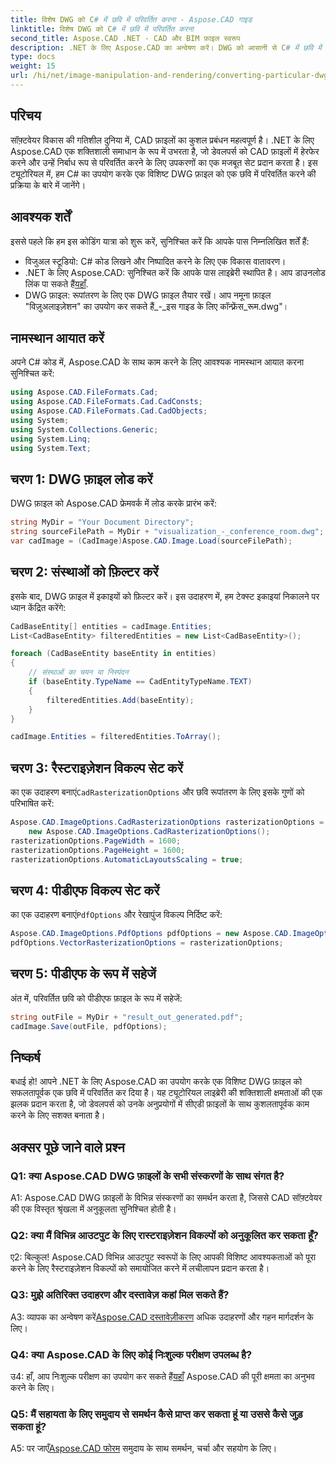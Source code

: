 ```yaml
---
title: विशेष DWG को C# में छवि में परिवर्तित करना - Aspose.CAD गाइड
linktitle: विशेष DWG को C# में छवि में परिवर्तित करना
second_title: Aspose.CAD .NET - CAD और BIM फ़ाइल स्वरूप
description: .NET के लिए Aspose.CAD का अन्वेषण करें। DWG को आसानी से C# में छवि में बदलें। कोड उदाहरणों के साथ व्यापक मार्गदर्शिका।
type: docs
weight: 15
url: /hi/net/image-manipulation-and-rendering/converting-particular-dwg-to-image/
---
```

## परिचय

सॉफ़्टवेयर विकास की गतिशील दुनिया में, CAD फ़ाइलों का कुशल प्रबंधन महत्वपूर्ण है। .NET के लिए Aspose.CAD एक शक्तिशाली समाधान के रूप में उभरता है, जो डेवलपर्स को CAD फ़ाइलों में हेरफेर करने और उन्हें निर्बाध रूप से परिवर्तित करने के लिए उपकरणों का एक मजबूत सेट प्रदान करता है। इस ट्यूटोरियल में, हम C# का उपयोग करके एक विशिष्ट DWG फ़ाइल को एक छवि में परिवर्तित करने की प्रक्रिया के बारे में जानेंगे।

## आवश्यक शर्तें

इससे पहले कि हम इस कोडिंग यात्रा को शुरू करें, सुनिश्चित करें कि आपके पास निम्नलिखित शर्तें हैं:

- विजुअल स्टूडियो: C# कोड लिखने और निष्पादित करने के लिए एक विकास वातावरण।
-  .NET के लिए Aspose.CAD: सुनिश्चित करें कि आपके पास लाइब्रेरी स्थापित है। आप डाउनलोड लिंक पा सकते हैं[यहाँ](https://releases.aspose.com/cad/net/).
- DWG फ़ाइल: रूपांतरण के लिए एक DWG फ़ाइल तैयार रखें। आप नमूना फ़ाइल "विज़ुअलाइज़ेशन" का उपयोग कर सकते हैं_-_इस गाइड के लिए कॉन्फ़्रेंस_रूम.dwg"।

## नामस्थान आयात करें

अपने C# कोड में, Aspose.CAD के साथ काम करने के लिए आवश्यक नामस्थान आयात करना सुनिश्चित करें:

```csharp
using Aspose.CAD.FileFormats.Cad;
using Aspose.CAD.FileFormats.Cad.CadConsts;
using Aspose.CAD.FileFormats.Cad.CadObjects;
using System;
using System.Collections.Generic;
using System.Linq;
using System.Text;
```

## चरण 1: DWG फ़ाइल लोड करें

DWG फ़ाइल को Aspose.CAD फ्रेमवर्क में लोड करके प्रारंभ करें:

```csharp
string MyDir = "Your Document Directory";
string sourceFilePath = MyDir + "visualization_-_conference_room.dwg";
var cadImage = (CadImage)Aspose.CAD.Image.Load(sourceFilePath);
```

## चरण 2: संस्थाओं को फ़िल्टर करें

इसके बाद, DWG फ़ाइल में इकाइयों को फ़िल्टर करें। इस उदाहरण में, हम टेक्स्ट इकाइयां निकालने पर ध्यान केंद्रित करेंगे:

```csharp
CadBaseEntity[] entities = cadImage.Entities;
List<CadBaseEntity> filteredEntities = new List<CadBaseEntity>();

foreach (CadBaseEntity baseEntity in entities)
{
    // संस्थाओं का चयन या निस्पंदन
    if (baseEntity.TypeName == CadEntityTypeName.TEXT)
    {
        filteredEntities.Add(baseEntity);
    }
}

cadImage.Entities = filteredEntities.ToArray();
```

## चरण 3: रैस्टराइज़ेशन विकल्प सेट करें

 का एक उदाहरण बनाएं`CadRasterizationOptions` और छवि रूपांतरण के लिए इसके गुणों को परिभाषित करें:

```csharp
Aspose.CAD.ImageOptions.CadRasterizationOptions rasterizationOptions =
    new Aspose.CAD.ImageOptions.CadRasterizationOptions();
rasterizationOptions.PageWidth = 1600;
rasterizationOptions.PageHeight = 1600;
rasterizationOptions.AutomaticLayoutsScaling = true;
```

## चरण 4: पीडीएफ विकल्प सेट करें

 का एक उदाहरण बनाएं`PdfOptions` और रेखापुंज विकल्प निर्दिष्ट करें:

```csharp
Aspose.CAD.ImageOptions.PdfOptions pdfOptions = new Aspose.CAD.ImageOptions.PdfOptions();
pdfOptions.VectorRasterizationOptions = rasterizationOptions;
```

## चरण 5: पीडीएफ के रूप में सहेजें

अंत में, परिवर्तित छवि को पीडीएफ फ़ाइल के रूप में सहेजें:

```csharp
string outFile = MyDir + "result_out_generated.pdf";
cadImage.Save(outFile, pdfOptions);
```

## निष्कर्ष

बधाई हो! आपने .NET के लिए Aspose.CAD का उपयोग करके एक विशिष्ट DWG फ़ाइल को सफलतापूर्वक एक छवि में परिवर्तित कर दिया है। यह ट्यूटोरियल लाइब्रेरी की शक्तिशाली क्षमताओं की एक झलक प्रदान करता है, जो डेवलपर्स को उनके अनुप्रयोगों में सीएडी फ़ाइलों के साथ कुशलतापूर्वक काम करने के लिए सशक्त बनाता है।

## अक्सर पूछे जाने वाले प्रश्न

### Q1: क्या Aspose.CAD DWG फ़ाइलों के सभी संस्करणों के साथ संगत है?

A1: Aspose.CAD DWG फ़ाइलों के विभिन्न संस्करणों का समर्थन करता है, जिससे CAD सॉफ़्टवेयर की एक विस्तृत श्रृंखला में अनुकूलता सुनिश्चित होती है।

### Q2: क्या मैं विभिन्न आउटपुट के लिए रास्टराइज़ेशन विकल्पों को अनुकूलित कर सकता हूँ?

ए2: बिल्कुल! Aspose.CAD विभिन्न आउटपुट स्वरूपों के लिए आपकी विशिष्ट आवश्यकताओं को पूरा करने के लिए रैस्टराइज़ेशन विकल्पों को समायोजित करने में लचीलापन प्रदान करता है।

### Q3: मुझे अतिरिक्त उदाहरण और दस्तावेज़ कहां मिल सकते हैं?

 A3: व्यापक का अन्वेषण करें[Aspose.CAD दस्तावेज़ीकरण](https://reference.aspose.com/cad/net/) अधिक उदाहरणों और गहन मार्गदर्शन के लिए।

### Q4: क्या Aspose.CAD के लिए कोई निःशुल्क परीक्षण उपलब्ध है?

 उ4: हाँ, आप निःशुल्क परीक्षण का उपयोग कर सकते हैं[यहाँ](https://releases.aspose.com/) Aspose.CAD की पूरी क्षमता का अनुभव करने के लिए।

### Q5: मैं सहायता के लिए समुदाय से समर्थन कैसे प्राप्त कर सकता हूं या उससे कैसे जुड़ सकता हूं?

A5: पर जाएँ[Aspose.CAD फोरम](https://forum.aspose.com/c/cad/19) समुदाय के साथ समर्थन, चर्चा और सहयोग के लिए।